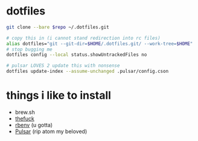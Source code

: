 # dotfiles

```zsh
git clone --bare $repo ~/.dotfiles.git

# copy this in (i cannot stand redirection into rc files)
alias dotfiles="git --git-dir=$HOME/.dotfiles.git/ --work-tree=$HOME"
# stop bugging me
dotfiles config --local status.showUntrackedFiles no

# pulsar LOVES 2 update this with nonsense
dotfiles update-index --assume-unchanged .pulsar/config.cson
```

# things i like to install
- brew.sh
- [thefuck](https://github.com/nvbn/thefuck)
- [rbenv](https://github.com/rbenv/rbenv) (u gotta)
- [Pulsar](https://pulsar-edit.dev/) (rip atom my beloved)


